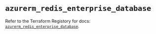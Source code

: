 # `azurerm_redis_enterprise_database`

Refer to the Terraform Registory for docs: [`azurerm_redis_enterprise_database`](https://registry.terraform.io/providers/hashicorp/azurerm/3.62.0/docs/resources/redis_enterprise_database).
